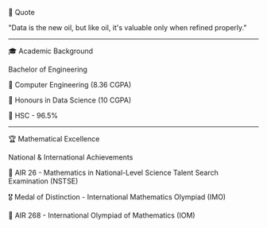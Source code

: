 💭 Quote

"Data is the new oil, but like oil, it's valuable only when refined properly."


------------------------------------------------------------------------------


🎓 Academic Background

   Bachelor of Engineering

🎯 Computer Engineering (8.36 CGPA)

🏅 Honours in Data Science (10 CGPA)

🥈 HSC - 96.5% 

-----------------------------------------------------------------------------------


🏆 Mathematical Excellence 

National & International Achievements

🥇 AIR 26 - Mathematics in National-Level Science Talent Search Examination (NSTSE)

🎖️ Medal of Distinction - International Mathematics Olympiad (IMO)

🥈 AIR 268 - International Olympiad of Mathematics (IOM)

